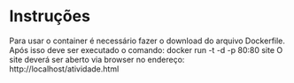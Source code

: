 # Instruções
Para usar o container é necessário fazer o download do arquivo Dockerfile. Após isso deve ser executado o comando: docker run -t -d -p 80:80 site O site deverá ser aberto via browser no endereço: http://localhost/atividade.html
